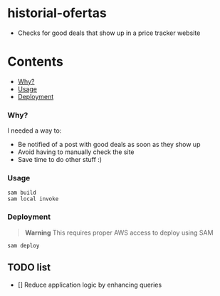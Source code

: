 # historial-ofertas

* Checks for good deals that show up in a price tracker website

Contents
========

* [Why?](#why)
* [Usage](#usage)
* [Deployment](#deployment)

### Why?

I needed a way to:
* Be notified of a post with good deals as soon as they show up
* Avoid having to manually check the site
* Save time to do other stuff :)

### Usage

```
sam build
sam local invoke
```

### Deployment

> **Warning**
> This requires proper AWS access to deploy using SAM

```
sam deploy
```

## TODO list

- [] Reduce application logic by enhancing queries
